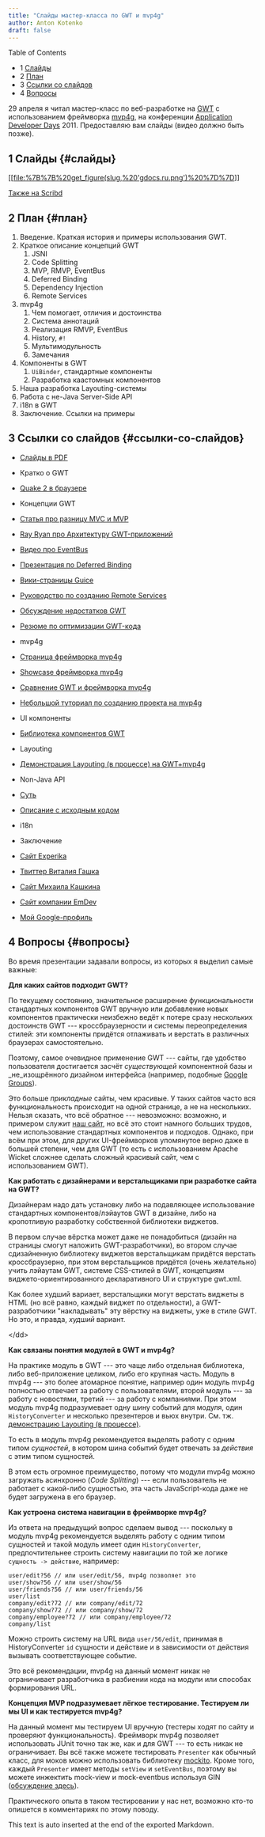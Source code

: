 ```yaml
---
title: "Слайды мастер-класса по GWT и mvp4g"
author: Anton Kotenko
draft: false
---
```


<div class="ox-hugo-toc toc has-section-numbers">

<div class="heading">Table of Contents</div>

- <span class="section-num">1</span> [Слайды](#слайды)
- <span class="section-num">2</span> [План](#план)
- <span class="section-num">3</span> [Ссылки со слайдов](#ссылки-со-слайдов)
- <span class="section-num">4</span> [Вопросы](#вопросы)

</div>
<!--endtoc-->

29 апреля я читал мастер-класс по веб-разработке на [GWT](http://code.google.com/intl/ru/webtoolkit/) с использованием фреймворка [mvp4g](http://code.google.com/p/mvp4g/), на конференции [Application Developer Days](http://addconf.ru) 2011. Предоставляю вам слайды (видео должно быть позже).


## <span class="section-num">1</span> Слайды {#слайды}

[[[file:%7B%7B%20get_figure(slug,%20'gdocs.ru.png')%20%7D%7D](https://docs.google.com/viewer?a=v&pid=explorer&chrome=true&srcid=0B9lKUPDNyz1vYTViZjYwZTEtODNmNC00OWZlLWFhODUtMDNkYzE5N2NjM2Fk&hl=en)]]

[Также на Scribd](http://www.scribd.com/doc/54690967/)


## <span class="section-num">2</span> План {#план}

1.  Введение. Краткая история и примеры использования GWT.
2.  Краткое описание концепций GWT
    1.  JSNI
    2.  Code Splitting
    3.  MVP, RMVP, EventBus
    4.  Deferred Binding
    5.  Dependency Injection
    6.  Remote Services
3.  mvp4g
    1.  Чем помогает, отличия и достоинства
    2.  Система аннотаций
    3.  Реализация RMVP, EventBus
    4.  History, `#!`
    5.  Мультимодульность
    6.  Замечания
4.  Компоненты в GWT
    1.  `UiBinder`, стандартные компоненты
    2.  Разработка каастомных компонентов
5.  Наша разработка Layouting-системы
6.  Работа с не-Java Server-Side API
7.  i18n в GWT
8.  Заключение. Ссылки на примеры


## <span class="section-num">3</span> Ссылки со слайдов {#ссылки-со-слайдов}

-   [Слайды в PDF](http://goo.gl/4GgnS)

-   Кратко о GWT

-   [Quake 2 в браузере](http://quake2-gwt-port.appspot.com)

-   Концепции GWT

-   [Статья про разницу MVC и MVP](http://geekswithblogs.net/kobush/archive/2006/01/09/65305.aspx)
-   [Ray Ryan про Архитектуру GWT-приложений](http://www.youtube.com/watch?v=PDuhR18-EdM)
-   [Видео про EventBus](http://tv.jetbrains.net/videocontent/gwt-event-bus-basics)
-   [Презентация по Deferred Binding](http://www.docstoc.com/docs/53396874/Deferred-Binding-The-Magic-of-GWT)
-   [Вики-страницы Guice](http://code.google.com/p/google-guice/wiki/Motivation?tm=6)
-   [Руководство по созданию Remote Services](http://developerlife.com/tutorials/?p=125)
-   [Обсуждение недостатков GWT](http://www.linux.org.ru/forum/talks/4497412)
-   [Резюме по оптимизации GWT-кода](http://galak-sandbox.blogspot.com/2010/10/gwt.html)

-   mvp4g

-   [Страница фреймворка mvp4g](http://code.google.com/p/mvp4g/)
-   [Showcase фреймворка mvp4g](http://mvp4gshowcase.appspot.com)
-   [Сравнение GWT и фреймворка mvp4g](http://code.google.com/p/mvp4g/wiki/Mvp4g_vs_GWTP)
-   [Небольшой туториал по созданию проекта на mvp4g](http://cambiatablog.wordpress.com/2010/12/04/gwt-and-mvp4g-tutorial-1/)

-   UI компоненты

-   [Библиотека компонентов GWT](http://code.google.com/webtoolkit/doc/latest/RefWidgetGallery.html)

-   Layouting

-   [Демонстрация Layouting (в процессе) на GWT+mvp4g](http://github.com/shamansir/gwt-mvp4g-layouting-demo)

-   Non-Java API

-   [Суть](http://code.google.com/p/google-web-toolkit-doc-1-5/wiki/GettingStartedJSON)
-   [Описание с исходным кодом](http://shamansir-ru.tumblr.com/post/1728720550/deferred-api-gwt-rpc)

-   i18n
-   Заключение

-   [Сайт Experika](http://experika.com)
-   [Твиттер Виталия Гашка](http://twitter.com/vgashock)
-   [Сайт Михаила Кашкина](http://www.vurt.ru)
-   [Сайт компании EmDev](http://emdev.ru)
-   [Мой Google-профиль](http://profiles.google.com/shaman.sir)


## <span class="section-num">4</span> Вопросы {#вопросы}

Во время презентации задавали вопросы, из которых я выделил самые важные:

**Для каких сайтов подходит GWT?**

По текущему состоянию, значительное расширение функциональности стандартных компонентов GWT вручную или добавление новых компонентов практически неизбежно ведёт к потере сразу нескольких достоинств GWT --- кроссбраузерности и системы переопределения стилей: эти компоненты придётся отлаживать и верстать в различных браузерах самостоятельно.

Поэтому, самое очевидное применение GWT --- сайты, где удобство пользователя достигается засчёт _существующей_ компонентной базы и \_не_изощрённого дизайном интерфейса (например, подобные [Google Groups](http://groups.google.com)).

Это больше _прикладные_ сайты, чем красивые. У таких сайтов часто вся функциональность происходит на одной странице, а не на нескольких. Нельзя сказать, что всё обратное --- невозможно: возможно, и примером служит [наш сайт](http://experika.com/ui/#!job/start), но всё это стоит намного больших трудов, чем использование стандартных компонентов и подходов. Однако, при всём при этом, для других UI-фреймворков упомянутое верно даже в большей степени, чем для GWT (то есть с использованием Apache Wicket сложнее сделать сложный красивый сайт, чем с использованием GWT).

**Как работать с дизайнерами и верстальщиками при разработке сайта на GWT?**

Дизайнерам надо дать установку либо на подавляющее использование стандартных компонентов/лэйаутов GWT в дизайне, либо на кропотливую разработку собственной библиотеки виджетов.

В первом случае вёрстка может даже не понадобиться (дизайн на страницы смогут наложить GWT-разработчики), во втором случае сдизайненную библиотеку виджетов верстальщикам придётся верстать кроссбраузерно, при этом верстальщиков придётся (очень желательно) учить лэйаутам GWT, системе CSS-стилей в GWT, концепциям виджето-ориентированного декларативного UI и структуре gwt.xml.

Как более худший вариает, верстальщики могут верстать виджеты в HTML (но всё равно, каждый виджет по отдельности), а GWT-разработчики "накладывать" эту вёрстку на виджеты, уже в стиле GWT. Но это, и правда, _худший_ вариант.

<div class="html">

&lt;/dd&gt;

</div>

**Как связаны понятия модулей в GWT и mvp4g?**

На практике модуль в GWT --- это чаще либо отдельная библиотека, либо веб-приложение целиком, либо его крупная часть. Модуль в mvp4g --- это более атомарное понятие, например один модуль mvp4g полностью отвечает за работу с пользователями, второй модуль --- за работу с новостями, третий --- за работу с компаниями. При этом модуль mvp4g подразумевает одну шину событий для модуля, один `HistoryConverter` и несколько презентеров и вьюх внутри. См. тж. [демонстрацию Layouting (в процессе)](http://github.com/shamansir/gwt-mvp4g-layouting-demo).

То есть в модуль mvp4g рекомендуется выделять работу с одним типом _сущностей_, в котором шина событий будет отвечать за _действия_ с этим типом сущностей.

В этом есть огромное преимущество, потому что модули mvp4g можно загружать асинхронно (_Code Splitting_) --- если пользователь не работает с какой-либо сущностью, эта часть JavaScript-кода даже не будет загружена в его браузер.

**Как устроена система навигации в фреймворке mvp4g?**

Из ответа на предыдущий вопрос сделаем вывод --- поскольку в модуль mvp4g рекомендуется выделять работу с одним типом сущностей и такой модуль имеет один `HistoryConverter`, предпочтительнее строить систему навигации по той же логике `сущность -> действие`, например:

```text
user/edit?56 // или user/edit/56, mvp4g позволяет это
user/show?56 // или user/show/56
user/friends?56 // или user/friends/56
user/list
company/edit?72 // или company/edit/72
company/show?72 // или company/show/72
company/employee?72 // или company/employee/72
company/list
```

Можно строить систему на URL вида `user/56/edit`, принимая в HistoryConverter `id` сущности и действие и в зависимости от действия вызывать соответствующее событие.

Это всё рекомендации, mvp4g на данный момент никак не ограничивает разработчика в разбиении кода на модули или способах формирования URL.

**Концепция MVP подразумевает лёгкое тестирование. Тестируем ли мы UI и как тестируется mvp4g?**

На данный момент мы тестируем UI вручную (тестеры ходят по сайту и проверяют функциональность). Фреймворк mvp4g позволяет использовать JUnit точно так же, как и для GWT --- то есть никак не ограничивает. Вы всё также можете тестировать `Presenter` как обычный класс, для моков можно использовать библиотеку [mockito](http://mockito.org/). Кроме того, каждый `Presenter` имеет методы `setView` и `setEventBus`, поэтому вы можете инжектить mock-view и mock-eventbus используя GIN ([обсуждение здесь](http://groups.google.com/group/mvp4g/browse_thread/thread/82cac05eabe2401b)).

Практического опыта в таком тестировании у нас нет, возможно кто-то опишется в комментариях по этому поводу.


This text is auto inserted at the end of the exported Markdown.
